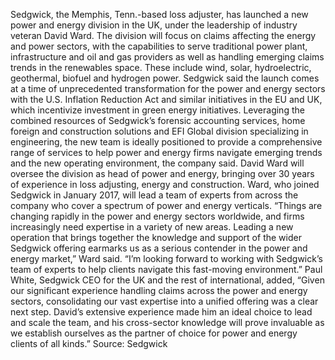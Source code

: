 Sedgwick, the Memphis, Tenn.-based loss adjuster, has launched a new power and energy division in the UK, under the leadership of industry veteran David Ward.
The division will focus on claims affecting the energy and power sectors, with the capabilities to serve traditional power plant, infrastructure and oil and gas providers as well as handling emerging claims trends in the renewables space. These include wind, solar, hydroelectric, geothermal, biofuel and hydrogen power.
Sedgwick said the launch comes at a time of unprecedented transformation for the power and energy sectors with the U.S. Inflation Reduction Act and similar initiatives in the EU and UK, which incentivize investment in green energy initiatives.
Leveraging the combined resources of Sedgwick’s forensic accounting services, home foreign and construction solutions and EFI Global division specializing in engineering, the new team is ideally positioned to provide a comprehensive range of services to help power and energy firms navigate emerging trends and the new operating environment, the company said.
David Ward will oversee the division as head of power and energy, bringing over 30 years of experience in loss adjusting, energy and construction. Ward, who joined Sedgwick in January 2017, will lead a team of experts from across the company who cover a spectrum of power and energy verticals.
“Things are changing rapidly in the power and energy sectors worldwide, and firms increasingly need expertise in a variety of new areas. Leading a new operation that brings together the knowledge and support of the wider Sedgwick offering earmarks us as a serious contender in the power and energy market,” Ward said. “I’m looking forward to working with Sedgwick’s team of experts to help clients navigate this fast-moving environment.”
Paul White, Sedgwick CEO for the UK and the rest of international, added, “Given our significant experience handling claims across the power and energy sectors, consolidating our vast expertise into a unified offering was a clear next step. David’s extensive experience made him an ideal choice to lead and scale the team, and his cross-sector knowledge will prove invaluable as we establish ourselves as the partner of choice for power and energy clients of all kinds.”
Source: Sedgwick